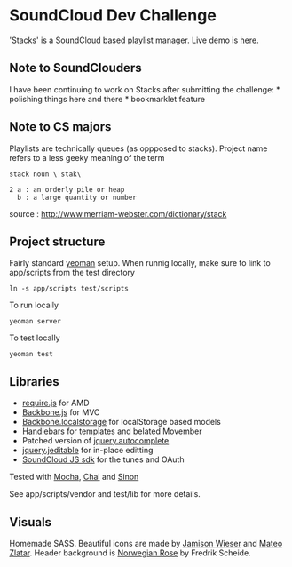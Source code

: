 # SoundCloud Dev Challenge

'Stacks' is a SoundCloud based playlist manager. Live demo is [here](http://callmephilip.github.com/stacks/). 

## Note to SoundClouders

I have been continuing to work on Stacks after submitting the challenge:
    * polishing things here and there
    * bookmarklet feature

## Note to CS majors

Playlists are technically queues (as oppposed to stacks). Project name refers to a less geeky meaning of the term

```
stack noun \ˈstak\

2 a : an orderly pile or heap
  b : a large quantity or number
```

source : http://www.merriam-webster.com/dictionary/stack

## Project structure

Fairly standard [yeoman](http://yeoman.io/) setup. When runnig locally, make sure to link to app/scripts from the test directory

```
ln -s app/scripts test/scripts
``` 

To run locally

```
yeoman server
```

To test locally

```
yeoman test
```

## Libraries

* [require.js](https://github.com/jrburke/requirejs) for AMD
* [Backbone.js](https://github.com/documentcloud/backbone) for MVC
* [Backbone.localstorage](https://github.com/jeromegn/Backbone.localStorage) for localStorage based models
* [Handlebars](https://github.com/wycats/handlebars.js) for templates and belated Movember
* Patched version of [jquery.autocomplete](https://github.com/callmephilip/jQueryAutocompletePlugin)
* [jquery.jeditable](https://github.com/tuupola/jquery_jeditable) for in-place editting
* [SoundCloud JS sdk](https://github.com/soundcloud/soundcloud-javascript) for the tunes and OAuth

Tested with [Mocha](https://github.com/visionmedia/mocha), [Chai](https://github.com/chaijs/chai) and [Sinon](https://github.com/cjohansen/Sinon.JS)

See app/scripts/vendor and test/lib for more details.

## Visuals

Homemade SASS. Beautiful icons are made by [Jamison Wieser](http://thenounproject.com/jamison/) and [Mateo Zlatar](http://thenounproject.com/mateozlatar). Header background is [Norwegian Rose](http://subtlepatterns.com/norwegian-rose/) by Fredrik Scheide.  


